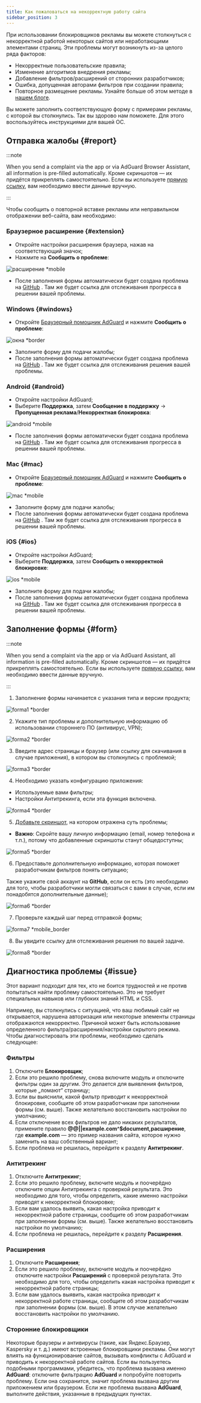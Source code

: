 ```yaml
---
title: Как пожаловаться на некорректную работу сайта
sidebar_position: 3
---
```



При использовании блокировщиков рекламы вы можете столкнуться с некорректной работой некоторых сайтов или неработающими элементами страниц. Эти проблемы могут возникнуть из-за целого ряда факторов:

* Некорректные пользовательские правила;
* Изменение алгоритмов внедрения рекламы;
* Добавление фильтров/расширений от сторонних разработчиков;
* Ошибка, допущенная авторами фильтров при создании правила;
* Повторное размещение рекламы. Узнайте больше об этом методе в [нашем блоге](https://adguard.com/blog/ad-reinsertion.html).

Вы можете заполнить соответствующую форму с примерами рекламы, с которой вы столкнулись. Так вы здорово нам поможете. Для этого воспользуйтесь инструкциями для вашей ОС.

## Отправка жалобы {#report}

:::note

When you send a complaint via the app or via AdGuard Browser Assistant, all information is pre-filled automatically. Кроме скриншотов — их придётся прикреплять самостоятельно. Если вы используете [прямую ссылку](https://reports.adguard.com/new_issue.html), вам необходимо ввести данные вручную.

:::

Чтобы сообщить о повторной вставке рекламы или неправильном отображении веб-сайта, вам необходимо:

### Браузерное расширение {#extension}

* Откройте настройки расширения браузера, нажав на соответствующий значок;
* Нажмите на **Сообщить о проблеме**:

![расширение *mobile](https://cdn.adtidy.org/content/Kb/ad_blocker/guides/extension_issue.png)

* После заполнения формы автоматически будет создана проблема на [GitHub](https://github.com/AdguardTeam/AdguardFilters/issues) . Там же будет ссылка для отслеживания прогресса в решении вашей проблемы.

### Windows {#windows}

* Откройте [Браузерный помощник AdGuard](/adguard-for-windows/browser-assistant) и нажмите **Сообщить о проблеме**:

![окна *border](https://cdn.adtidy.org/content/Kb/ad_blocker/guides/browser-assistant.png)

* Заполните форму для подачи жалобы;
* После заполнения формы автоматически будет создана проблема на [GitHub](https://github.com/AdguardTeam/AdguardFilters/issues) . Там же будет ссылка для отслеживания решения вашей проблемы.

### Android {#android}

* Откройте настройки AdGuard;
* Выберите **Поддержка**, затем **Сообщение в поддержку** → **Пропущенная реклама**/**Некорректная блокировка**:

![android *mobile](https://cdn.adtidy.org/content/Kb/ad_blocker/guides/android.png)

* После заполнения формы автоматически будет создана проблема на [GitHub](https://github.com/AdguardTeam/AdguardFilters/issues) . Там же будет ссылка для отслеживания прогресса в решении вашей проблемы.

### Mac {#mac}

* Откройте [Браузерный помощник AdGuard](/adguard-for-mac/browser-assistant) и нажмите **Сообщить о проблеме**:

![mac *mobile](https://cdn.adtidy.org/content/kb/ad_blocker/guides/browser-assistant-mac.png)

* Заполните форму для подачи жалобы;
* После заполнения формы автоматически будет создана проблема на [GitHub](https://github.com/AdguardTeam/AdguardFilters/issues) . Там же будет ссылка для отслеживания прогресса в решении вашей проблемы.

### iOS {#ios}

* Откройте настройки AdGuard;
* Выберите **Поддержка**, затем **Сообщить о некорректной блокировке**:

![ios *mobile](https://cdn.adtidy.org/content/Kb/ad_blocker/guides/ios_issue.png)

* Заполните форму для подачи жалобы;
* После заполнения формы автоматически будет создана проблема на [GitHub](https://github.com/AdguardTeam/AdguardFilters/issues) . Там же будет ссылка для отслеживания прогресса в решении вашей проблемы.

## Заполнение формы {#form}

:::note

When you send a complaint via the app or via AdGuard Assistant, all information is pre-filled automatically. Кроме скриншотов — их придётся прикреплять самостоятельно. Если вы используете [прямую ссылку](https://reports.adguard.com/en/new_issue.html), вам необходимо ввести данные вручную.

:::

1. Заполнение формы начинается с указания типа и версии продукта;

![forma1 *border](https://cdn.adtidy.org/content/Kb/ad_blocker/guides/forma1en.png)

2. Укажите тип проблемы и дополнительную информацию об использовании стороннего ПО (антивирус, VPN);

![forma2 *border](https://cdn.adtidy.org/content/Kb/ad_blocker/guides/forma2en.png)

3. Введите адрес страницы и браузер (или ссылку для скачивания в случае приложения), в котором вы столкнулись с проблемой;

![forma3 *border](https://cdn.adtidy.org/content/Kb/ad_blocker/guides/forma3en.png)

4. Необходимо указать конфигурацию приложения:
* Используемые вами фильтры;
* Настройки Антитрекинга, если эта функция включена.

![forma4 *border](https://cdn.adtidy.org/content/kb/ad_blocker/guides/forma4en.png)

5. [Добавьте скриншот](../take-screenshot), на котором отражена суть проблемы;

* **Важно**: Скройте вашу личную информацию (email, номер телефона и т.п.), потому что добавленные скриншоты станут общедоступны;

![forma5 *border](https://cdn.adtidy.org/content/Kb/ad_blocker/guides/forma5en.png)

6. Предоставьте дополнительную информацию, которая поможет разработчикам фильтров понять ситуацию;

Также укажите свой аккаунт на **GitHub**, если он есть (это необходимо для того, чтобы разработчики могли связаться с вами в случае, если им понадобятся дополнительные данные);

![forma6 *border](https://cdn.adtidy.org/content/Kb/ad_blocker/guides/forma6en.png)

7. Проверьте каждый шаг перед отправкой формы;

![forma7 *mobile_border](https://cdn.adtidy.org/content/Kb/ad_blocker/guides/forma7en.png)

8. Вы увидите ссылку для отслеживания решения по вашей задаче.

![forma8 *border](https://cdn.adtidy.org/content/Kb/ad_blocker/guides/forma8en.png)

## Диагностика проблемы {#issue}

Этот вариант подходит для тех, кто не боится трудностей и не против попытаться найти проблему самостоятельно. Это не требует специальных навыков или глубоких знаний HTML и CSS.

Например, вы столкнулись с ситуацией, что ваш любимый сайт не открывается, нарушена авторизация или некоторые элементы страницы отображаются некорректно. Причиной может быть использование определенного фильтра/расширения/настройки скрытого режима. Чтобы диагностировать эти проблемы, необходимо сделать следующее:

### **Фильтры**

1. Отключите **Блокировщик**;
2. Если это решило проблему, снова включите модуль и отключите фильтры один за другим. Это делается для выявления фильтров, которые „ломают“ страницу;
3. Если вы выяснили, какой фильтр приводит к некорректной блокировке, сообщите об этом разработчикам при заполнении формы (см. выше). Также желательно восстановить настройки по умолчанию;
4. Если отключение всех фильтров не дало никаких результатов, примените правило **@@||example.com^$document,расширение**, где **example.com** — это пример названия сайта, которое нужно заменить на ваш собственный вариант;
5. Если проблема не решилась, перейдите к разделу **Антитрекинг**.

### **Антитрекинг**

1. Отключите **Антитрекинг**;
2. Если это решило проблему, включите модуль и поочерёдно отключите опции Антитрекинга c проверкой результата. Это необходимо для того, чтобы определить, какие именно настройки приводят к некорректной блокировке;
3. Если вам удалось выявить, какая настройка приводит к некорректной работе страницы, сообщите об этом разработчикам при заполнении формы (см. выше). Также желательно восстановить настройки по умолчанию;
4. Если проблема не решилась, перейдите к разделу **Расширения**.

### **Расширения**

1. Отключите **Расширения**;
2. Если это решило проблему, включите модуль и поочерёдно отключите настройки **Расширений** с проверкой результата.  Это необходимо для того, чтобы определить какая настройка приводит к некорректной работе страницы;
3. Если вам удалось выявить, какая настройка приводит к некорректной работе страницы, сообщите об этом разработчикам при заполнении формы (см. выше). В этом случае желательно восстановить настройки по умолчанию.

### **Сторонние блокировщики**
Некоторые браузеры и антивирусы (такие, как Яндекс.Браузер, Kaspersky и т. д.) имеют встроенные блокировщики рекламы. Они могут влиять на функционирование сайтов, вызывать конфликты с AdGuard и приводить к некорректной работе сайтов. Если вы пользуетесь подобными программами, убедитесь, что проблема вызвана именно **AdGuard**: отключите фильтрацию **AdGuard** и попробуйте повторить проблему.  Если она сохранится, значит проблема вызвана другим приложением или браузером. Если же проблема вызвана **AdGuard**, выполните действия, указанные в предыдущих пунктах.
